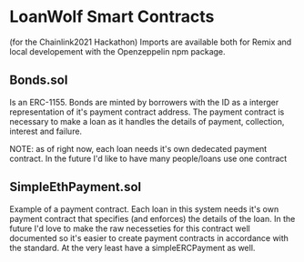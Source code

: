 LoanWolf Smart Contracts
========================

(for the Chainlink2021 Hackathon)
Imports are available both for Remix and local developement with the Openzeppelin npm package.

Bonds.sol
---------

Is an ERC-1155. Bonds are minted by borrowers with the ID as a interger representation of it's payment contract address. 
The payment contract is necessary to make a loan as it handles the details of payment, collection, interest and failure.

NOTE: as of right now, each loan needs it's own dedecated payment contract. In the future I'd like to have many people/loans use one contract

SimpleEthPayment.sol
--------------------

Example of a payment contract. Each loan in this system needs it's own payment contract that specifies (and enforces) the details of the loan. In the future I'd love to make the raw necesseties for this contract well documented so it's easier to create payment contracts
in accordance with the standard. At the very least have a simpleERCPayment as well.



